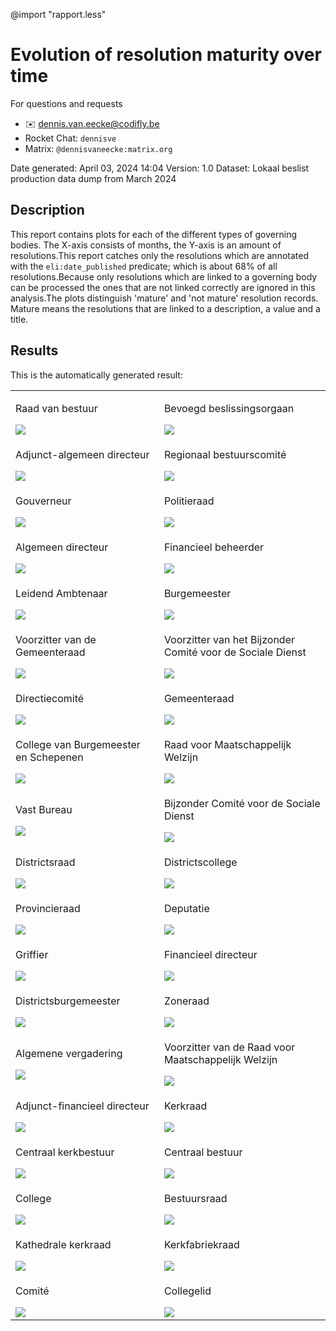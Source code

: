 @import "rapport.less"

# Evolution of resolution maturity over time

<div class="contactinfo">

For questions and requests
  * ✉️ dennis.van.eecke@codifly.be
  * Rocket Chat: `dennisve`
  * Matrix: `@dennisvaneecke:matrix.org`

</div>

Date generated: April 03, 2024 14:04
Version: 1.0
Dataset: Lokaal beslist production data dump from March 2024

## Description
This report contains plots for each of the different types of governing bodies. The X-axis consists of months, the Y-axis is an amount of resolutions.This report catches only the resolutions which are annotated with the `eli:date_published` predicate; which is about 68% of all resolutions.Because only resolutions which are linked to a governing body can be processed the ones that are not linked correctly are ignored in this analysis.The plots distinguish 'mature' and 'not mature' resolution records. Mature means the resolutions that are linked to a description, a value and a title.

## Results

This is the automatically generated result:

<table class="plot-table-two-col">
  <tbody>
    <tr>
      <td>
        <p>Raad van bestuur</p>
        <img src="./plots/raad-van-bestuur-completeness-count-over-time.png">
      </td>
      <td>
        <p>Bevoegd beslissingsorgaan</p>
        <img src="./plots/bevoegd-beslissingsorgaan-completeness-count-over-time.png">
      </td>
    </tr>
    <tr>
      <td>
        <p>Adjunct-algemeen directeur</p>
        <img src="./plots/adjunct-algemeen-directeur-completeness-count-over-time.png">
      </td>
      <td>
        <p>Regionaal bestuurscomité</p>
        <img src="./plots/regionaal-bestuurscomite-completeness-count-over-time.png">
      </td>
    </tr>
    <tr>
      <td>
        <p>Gouverneur</p>
        <img src="./plots/gouverneur-completeness-count-over-time.png">
      </td>
      <td>
        <p>Politieraad</p>
        <img src="./plots/politieraad-completeness-count-over-time.png">
      </td>
    </tr>
    <tr>
      <td>
        <p>Algemeen directeur</p>
        <img src="./plots/algemeen-directeur-completeness-count-over-time.png">
      </td>
      <td>
        <p>Financieel beheerder</p>
        <img src="./plots/financieel-beheerder-completeness-count-over-time.png">
      </td>
    </tr>
    <tr>
      <td>
        <p>Leidend Ambtenaar</p>
        <img src="./plots/leidend-ambtenaar-completeness-count-over-time.png">
      </td>
      <td>
        <p>Burgemeester</p>
        <img src="./plots/burgemeester-completeness-count-over-time.png">
      </td>
    </tr>
    <tr>
      <td>
        <p>Voorzitter van de Gemeenteraad</p>
        <img src="./plots/voorzitter-van-gemeenteraad-completeness-count-over-time.png">
      </td>
      <td>
        <p>Voorzitter van het Bijzonder Comité voor de Sociale Dienst</p>
        <img src="./plots/voorzitter-van-het-bijzonder-comite-sociale-dienst-completeness-count-over-time.png">
      </td>
    </tr>
    <tr>
      <td>
        <p>Directiecomité</p>
        <img src="./plots/directiecomite-completeness-count-over-time.png">
      </td>
      <td>
        <p>Gemeenteraad</p>
        <img src="./plots/gemeenteraad-completeness-count-over-time.png">
      </td>
    </tr>
    <tr>
      <td>
        <p>College van Burgemeester en Schepenen</p>
        <img src="./plots/college-van-burgemeester-en-schepenen-completeness-count-over-time.png">
      </td>
      <td>
        <p>Raad voor Maatschappelijk Welzijn</p>
        <img src="./plots/raad-maatschappelijk-welzijn-completeness-count-over-time.png">
      </td>
    </tr>
    <tr>
      <td>
        <p>Vast Bureau</p>
        <img src="./plots/vast-bureau-completeness-count-over-time.png">
      </td>
      <td>
        <p>Bijzonder Comité voor de Sociale Dienst</p>
        <img src="./plots/bijzonder-comite-sociale-dienst-completeness-count-over-time.png">
      </td>
    </tr>
    <tr>
      <td>
        <p>Districtsraad</p>
        <img src="./plots/districtsraad-completeness-count-over-time.png">
      </td>
      <td>
        <p>Districtscollege</p>
        <img src="./plots/districtscollege-completeness-count-over-time.png">
      </td>
    </tr>
    <tr>
      <td>
        <p>Provincieraad</p>
        <img src="./plots/provincieraad-completeness-count-over-time.png">
      </td>
      <td>
        <p>Deputatie</p>
        <img src="./plots/deputatie-completeness-count-over-time.png">
      </td>
    </tr>
    <tr>
      <td>
        <p>Griffier</p>
        <img src="./plots/griffier-completeness-count-over-time.png">
      </td>
      <td>
        <p>Financieel directeur</p>
        <img src="./plots/financieel-directeur-completeness-count-over-time.png">
      </td>
    </tr>
    <tr>
      <td>
        <p>Districtsburgemeester</p>
        <img src="./plots/districtsburgemeester-completeness-count-over-time.png">
      </td>
      <td>
        <p>Zoneraad</p>
        <img src="./plots/zoneraad-completeness-count-over-time.png">
      </td>
    </tr>
    <tr>
      <td>
        <p>Algemene vergadering</p>
        <img src="./plots/algemene-vergadering-completeness-count-over-time.png">
      </td>
      <td>
        <p>Voorzitter van de Raad voor Maatschappelijk Welzijn</p>
        <img src="./plots/voorzitter-van-raad-maatschappelijk-welzijn-completeness-count-over-time.png">
      </td>
    </tr>
    <tr>
      <td>
        <p>Adjunct-financieel directeur</p>
        <img src="./plots/adjunct-financieel-directeur-completeness-count-over-time.png">
      </td>
      <td>
        <p>Kerkraad</p>
        <img src="./plots/kerkraad-completeness-count-over-time.png">
      </td>
    </tr>
    <tr>
      <td>
        <p>Centraal kerkbestuur</p>
        <img src="./plots/centraal-kerkbestuur-completeness-count-over-time.png">
      </td>
      <td>
        <p>Centraal bestuur</p>
        <img src="./plots/centraal-bestuur-completeness-count-over-time.png">
      </td>
    </tr>
    <tr>
      <td>
        <p>College</p>
        <img src="./plots/college-completeness-count-over-time.png">
      </td>
      <td>
        <p>Bestuursraad</p>
        <img src="./plots/bestuursraad-completeness-count-over-time.png">
      </td>
    </tr>
    <tr>
      <td>
        <p>Kathedrale kerkraad</p>
        <img src="./plots/kathedrale-kerkraad-completeness-count-over-time.png">
      </td>
      <td>
        <p>Kerkfabriekraad</p>
        <img src="./plots/kerkfabriekraad-completeness-count-over-time.png">
      </td>
    </tr>
    <tr>
      <td>
        <p>Comité</p>
        <img src="./plots/comite-completeness-count-over-time.png">
      </td>
      <td>
        <p>Collegelid</p>
        <img src="./plots/collegelid-completeness-count-over-time.png">
      </td>
    </tr>
  <tbody>
</table>

